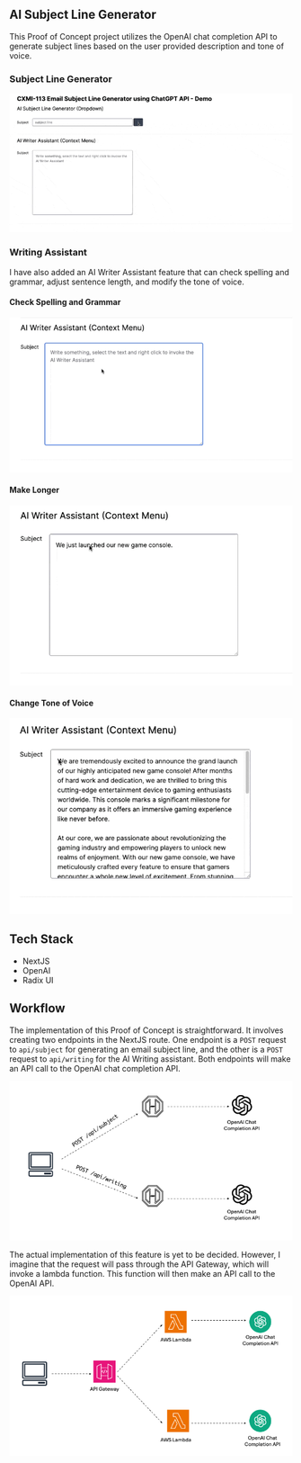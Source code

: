 ## AI Subject Line Generator

This Proof of Concept project utilizes the OpenAI chat completion API to generate subject lines based on the user provided description and tone of voice.

### Subject Line Generator

![subject-line-demo](./public/subject-line.gif)

### Writing Assistant
I have also added an AI Writer Assistant feature that can check spelling and grammar, adjust sentence length, and modify the tone of voice.

#### Check Spelling and Grammar

![spelling](./public/spelling.gif)

#### Make Longer

![make-longer](./public/make-longer.gif)

#### Change Tone of Voice

![change-tone](./public/tone-of-voice.gif)

## Tech Stack
- NextJS
- OpenAI
- Radix UI

## Workflow
The implementation of this Proof of Concept is straightforward. It involves creating two endpoints in the NextJS route. One endpoint is a `POST` request to `api/subject` for generating an email subject line, and the other is a `POST` request to `api/writing` for the AI Writing assistant. Both endpoints will make an API call to the OpenAI chat completion API.

![change-tone](./public/workflow.gif)

The actual implementation of this feature is yet to be decided. However, I imagine that the request will pass through the API Gateway, which will invoke a lambda function. This function will then make an API call to the OpenAI API.

![change-tone](./public/future.gif)

